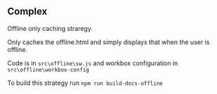 ## Complex 

Offline only caching straregy. 

Only caches the offline.html and simply displays that when the user is offline.

Code is in `src\offline\sw.js` and workbox configuration in `src\offline\workbox-config`

To build this strategy run `npm run build-docs-offline`